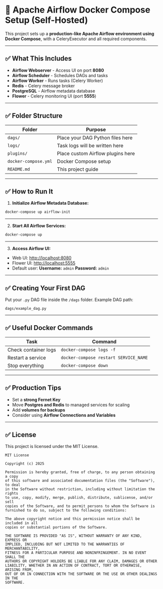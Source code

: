 # 🚀 Apache Airflow Docker Compose Setup (Self-Hosted)

This project sets up a **production-like Apache Airflow environment using Docker Compose**, with a CeleryExecutor and all required components.

---

## ✅ What This Includes

- **Airflow Webserver** - Access UI on port **8080**
- **Airflow Scheduler** - Schedules DAGs and tasks
- **Airflow Worker** - Runs tasks (Celery Worker)
- **Redis** - Celery message broker
- **PostgreSQL** - Airflow metadata database
- **Flower** - Celery monitoring UI (port **5555**)

---

## ✅ Folder Structure

| Folder        | Purpose                                   |
|---------------|-------------------------------------------|
| `dags/`       | Place your DAG Python files here          |
| `logs/`       | Task logs will be written here            |
| `plugins/`    | Place custom Airflow plugins here         |
| `docker-compose.yml` | Docker Compose setup                |
| `README.md`   | This project guide                        |

---

## ✅ How to Run It

1. **Initialize Airflow Metadata Database:**

```bash
docker-compose up airflow-init
````

---

2. **Start All Airflow Services:**

```bash
docker-compose up
```

---

3. **Access Airflow UI:**

* Web UI: [http://localhost:8080](http://localhost:8080)
* Flower UI: [http://localhost:5555](http://localhost:5555)
* Default user:
  **Username:** `admin`
  **Password:** `admin`

---

## ✅ Creating Your First DAG

Put your `.py` DAG file inside the `/dags` folder.
Example DAG path:

```
dags/example_dag.py
```

---

## ✅ Useful Docker Commands

| Task                 | Command                               |
| -------------------- | ------------------------------------- |
| Check container logs | `docker-compose logs -f`              |
| Restart a service    | `docker-compose restart SERVICE_NAME` |
| Stop everything      | `docker-compose down`                 |

---

## ✅ Production Tips

* Set a **strong Fernet Key**
* Move **Postgres and Redis** to managed services for scaling
* Add **volumes for backups**
* Consider using **Airflow Connections and Variables**

---

## ✅ License

This project is licensed under the MIT License.

```
MIT License

Copyright (c) 2025

Permission is hereby granted, free of charge, to any person obtaining a copy
of this software and associated documentation files (the "Software"), to deal
in the Software without restriction, including without limitation the rights
to use, copy, modify, merge, publish, distribute, sublicense, and/or sell
copies of the Software, and to permit persons to whom the Software is
furnished to do so, subject to the following conditions:

The above copyright notice and this permission notice shall be included in all
copies or substantial portions of the Software.

THE SOFTWARE IS PROVIDED "AS IS", WITHOUT WARRANTY OF ANY KIND, EXPRESS OR
IMPLIED, INCLUDING BUT NOT LIMITED TO THE WARRANTIES OF MERCHANTABILITY,
FITNESS FOR A PARTICULAR PURPOSE AND NONINFRINGEMENT. IN NO EVENT SHALL THE
AUTHORS OR COPYRIGHT HOLDERS BE LIABLE FOR ANY CLAIM, DAMAGES OR OTHER
LIABILITY, WHETHER IN AN ACTION OF CONTRACT, TORT OR OTHERWISE, ARISING FROM,
OUT OF OR IN CONNECTION WITH THE SOFTWARE OR THE USE OR OTHER DEALINGS IN THE
SOFTWARE.
```